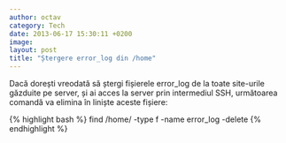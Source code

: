 ```yaml
---
author: octav
category: Tech
date: 2013-06-17 15:30:11 +0200
image:
layout: post
title: "Ștergere error_log din /home"
---
```


Dacă dorești vreodată să ștergi fișierele error_log de la toate site-urile găzduite pe server, și ai acces la server
prin intermediul SSH, următoarea comandă va elimina în liniște aceste fișiere:

{% highlight bash %}
find /home/ -type f -name error_log -delete
{% endhighlight %}
